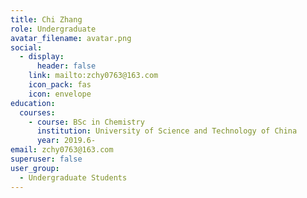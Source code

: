```yaml
---
title: Chi Zhang
role: Undergraduate
avatar_filename: avatar.png
social:
  - display:
      header: false
    link: mailto:zchy0763@163.com
    icon_pack: fas
    icon: envelope
education:
  courses:
    - course: BSc in Chemistry
      institution: University of Science and Technology of China
      year: 2019.6-
email: zchy0763@163.com
superuser: false
user_group:
  - Undergraduate Students
---
```

